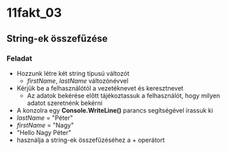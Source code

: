 # 11fakt_03

## String-ek összefűzése

### Feladat
- Hozzunk létre két string típusú változót
  - *firstName*, *lastName* változónévvel
- Kérjük be a felhasználótól a vezetéknevet és keresztnevet
  - Az adatok bekérése előtt tájékoztassuk a felhasználót, hogy milyen adatot szeretnénk bekérni
 - A konzolra egy **Console.WriteLine()** parancs segítségével írassuk ki
  - *lastName* = "Péter"
  - *firstName* = "Nagy"
  - "Hello Nagy Péter"
  - használja a string-ek összefűzéséhez a + operátort
